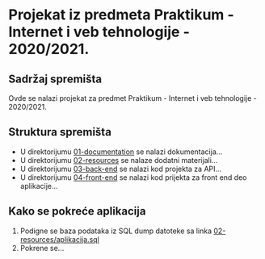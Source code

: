 # Projekat iz predmeta Praktikum - Internet i veb tehnologije - 2020/2021.

## Sadržaj spremišta

Ovde se nalazi projekat za predmet Praktikum - Internet i veb tehnologije - 2020/2021.

## Struktura spremišta

* U direktorijumu [01-documentation](./01-documentation) se nalazi dokumentacija...
* U direktorijumu [02-resources](./02-resources) se nalaze dodatni materijali...
* U direktorijumu [03-back-end](./03-back-end) se nalazi kod projekta za API...
* U direktorijumu [04-front-end](./04-front-end) se nalazi kod prijekta za front end deo aplikacije...

## Kako se pokreće aplikacija

1. Podigne se baza podataka iz SQL dump datoteke sa linka [02-resources/aplikacija.sql](./02-resources/aplikacija.sql)
2. Pokrene se...
